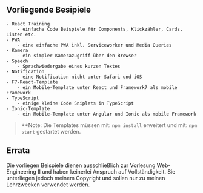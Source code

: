 ## Vorliegende Besipiele

```
- React Training
	- einfache Code Beispiele für Components, Klickzähler, Cards, Listen etc.
- PWA
	- eine einfache PWA inkl. Serviceworker und Media Queries
- Kamera
	- ein simpler Kamerazugriff über den Browser
- Speech
	- Sprachwiedergabe eines kurzen Textes
- Notification
	- eine Notification nicht unter Safari und iOS
- F7-React-Template
	- ein Mobile-Template unter React und Framework7 als mobile Framework 
- TypeScript
	- einige kleine Code Sniplets in TypeScript
- Ionic-Template
	- ein Mobile-Template unter Angular und Ionic als mobile Framework
```

>**Note: Die Templates müssen mit: `npm install` erweitert und mit: `npm start` gestartet werden.

## Errata

Die vorliegen Beispiele dienen ausschließlich zur Vorlesung Web-Engineering II und haben keinerlei Anspruch auf Vollständigkeit. Sie unterliegen jedoch meinem Copyright und sollen nur zu meinen Lehrzwecken verwendet werden.  
